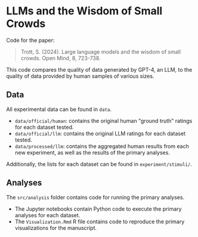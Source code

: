 # LLMs and the Wisdom of Small Crowds

Code for the paper:

> Trott, S. (2024). Large language models and the wisdom of small crowds. Open Mind, 8, 723-738.

This code compares the quality of data generated by GPT-4, an LLM, to the quality of data provided by human samples of various sizes.

## Data

All experimental data can be found in `data`.

- `data/official/human`: contains the original human "ground truth" ratings for each dataset tested.  
- `data/official/llm`: contains the original LLM ratings for each dataset tested.  
- `data/processed/llm`: contains the aggregated human results from each new experiment, as well as the results of the primary analyses.

Additionally, the lists for each dataset can be found in `experiment/stimuli/`.

## Analyses

The `src/analysis` folder contains code for running the primary analyses.

- The Jupyter notebooks contain Python code to execute the primary analyses for each dataset.  
- The `Visualization.Rmd` R file contains code to reproduce the primary visualizations for the manuscript.